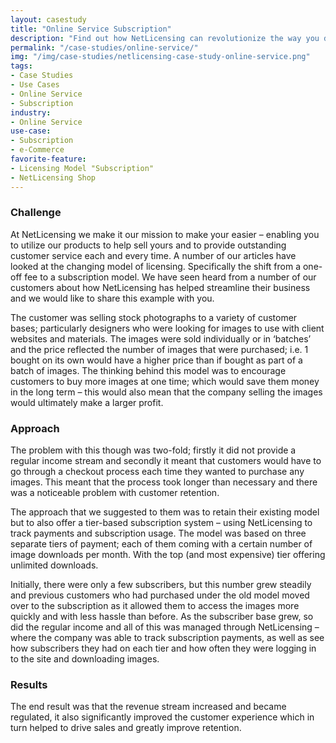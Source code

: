 ```yaml
---
layout: casestudy
title: "Online Service Subscription"
description: "Find out how NetLicensing can revolutionize the way you do business."
permalink: "/case-studies/online-service/"
img: "/img/case-studies/netlicensing-case-study-online-service.png"
tags:
- Case Studies
- Use Cases
- Online Service
- Subscription
industry:
- Online Service
use-case:
- Subscription
- e-Commerce
favorite-feature:
- Licensing Model "Subscription"
- NetLicensing Shop
---
```


### Challenge

At NetLicensing we make it our mission to make your easier – enabling you to utilize our products to help sell yours and to provide outstanding customer service each and every time. A number of our articles have looked at the changing model of licensing. Specifically the shift from a one-off fee to a subscription model. We have seen heard from a number of our customers about how NetLicensing has helped streamline their business and we would like to share this example with you.

The customer was selling stock photographs to a variety of customer bases; particularly designers who were looking for images to use with client websites and materials. The images were sold individually or in ‘batches’ and the price reflected the number of images that were purchased; i.e. 1 bought on its own would have a higher price than if bought as part of a batch of images. The thinking behind this model was to encourage customers to buy more images at one time; which would save them money in the long term – this would also mean that the company selling the images would ultimately make a larger profit.

### Approach

The problem with this though was two-fold; firstly it did not provide a regular income stream and secondly it meant that customers would have to go through a checkout process each time they wanted to purchase any images. This meant that the process took longer than necessary and there was a noticeable problem with customer retention.

The approach that we suggested to them was to retain their existing model but to also offer a tier-based subscription system – using NetLicensing to track payments and subscription usage. The model was based on three separate tiers of payment; each of them coming with a certain number of image downloads per month. With the top (and most expensive) tier offering unlimited downloads.

Initially, there were only a few subscribers, but this number grew steadily and previous customers who had purchased under the old model moved over to the subscription as it allowed them to access the images more quickly and with less hassle than before. As the subscriber base grew, so did the regular income and all of this was managed through NetLicensing – where the company was able to track subscription payments, as well as see how subscribers they had on each tier and how often they were logging in to the site and downloading images.

### Results

The end result was that the revenue stream increased and became regulated, it also significantly improved the customer experience which in turn helped to drive sales and greatly improve retention.
